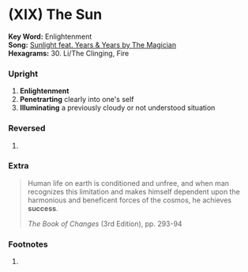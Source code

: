 # (XIX) The Sun 

**Key Word:** Enlightenment  
**Song:** [Sunlight feat. Years & Years by The Magician](https://www.youtube.com/watch?v=TFXlWfzW9Uo)  
**Hexagrams:** 30. Li/The Clinging, Fire  



### Upright

1) **Enlightenment**
2) **Penetrarting** clearly into one's self
3) **Illuminating** a previously cloudy or not understood situation



### Reversed

1) 



### Extra

>Human life on earth is conditioned and unfree, and when man recognizes this limitation and makes himself dependent upon the harmonious and beneficent forces of the cosmos, he achieves **success**.
>
> *The Book of Changes* (3rd Edition), pp. 293-94



### Footnotes

1.


